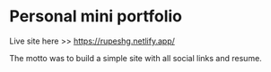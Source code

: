 # Personal mini portfolio

Live site here >> https://rupeshg.netlify.app/

The motto was to build a simple site with all social links and resume.

